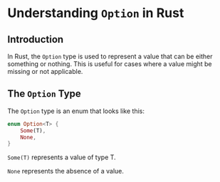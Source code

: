 # Understanding `Option` in Rust

## Introduction

In Rust, the `Option` type is used to represent a value that can be either something or nothing. This is useful for cases where a value might be missing or not applicable.

## The `Option` Type

The `Option` type is an enum that looks like this:

```rust
enum Option<T> {
    Some(T),
    None,
}
```

`Some(T)` represents a value of type T.

`None` represents the absence of a value.
